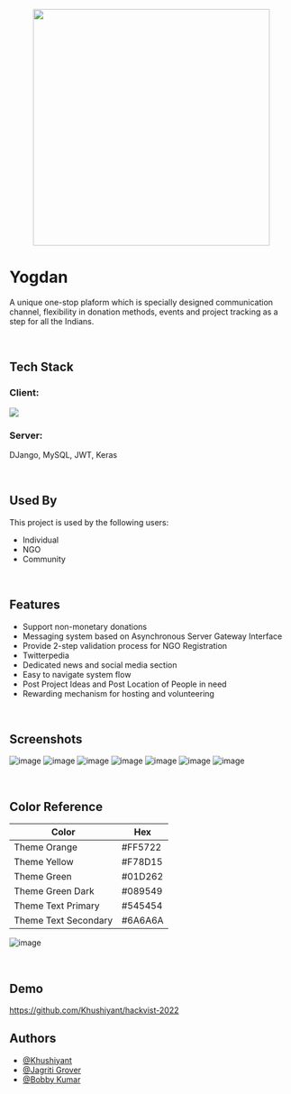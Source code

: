 <p align="center">
  <img src="https://user-images.githubusercontent.com/87887741/193442127-ed153efe-6867-488f-aa51-a045535fa39a.png" width="420" />
</p>

# Yogdan

A unique one-stop plaform which is specially designed communication channel, flexibility in donation methods, events and project tracking as a step for all the Indians.

<br />

## Tech Stack

### Client:
<img src="https://skillicons.dev/icons?i=html,css,javascript,react,tailwind">

### Server:
DJango, MySQL, JWT, Keras

<br />

## Used By

This project is used by the following users:

- Individual
- NGO
- Community

<br />

## Features

- Support non-monetary donations 
- Messaging system based on Asynchronous Server Gateway Interface
- Provide 2-step validation process for NGO Registration 
- Twitterpedia
- Dedicated news and social media section 
- Easy to navigate system flow
- Post Project Ideas and Post Location of People in need
- Rewarding mechanism for hosting and volunteering 

<br />

## Screenshots

![image](https://user-images.githubusercontent.com/87887741/193442442-2eb6f237-c85b-4f4b-be26-a269944ab254.png)
![image](https://user-images.githubusercontent.com/87887741/193442449-0994c648-50e3-49da-89d7-05a7153dda91.png)
![image](https://user-images.githubusercontent.com/87887741/193442456-1d5edfed-d50b-452c-9861-b97b2e5b84da.png)
![image](https://user-images.githubusercontent.com/87887741/193442467-dc35e476-7466-472b-a65c-8961c70a0da6.png)
![image](https://user-images.githubusercontent.com/87887741/193442483-fb53e16b-a46e-4fdb-aa48-6e1ab45d457f.png)
![image](https://user-images.githubusercontent.com/87887741/193442490-04a6fc61-9224-4798-b5ce-aca608880814.png)
![image](https://user-images.githubusercontent.com/87887741/193442632-1f39ad57-3cf3-410b-b9bd-d34c4a8a6928.png)

<br />

## Color Reference

| Color                | Hex                                                             |
| -------------------- | --------- |
| Theme Orange         | #FF5722   |
| Theme Yellow         | #F78D15   |
| Theme Green          | #01D262   |
| Theme Green Dark     | #089549   |
| Theme Text Primary   | #545454   |
| Theme Text Secondary | #6A6A6A   |

![image](https://user-images.githubusercontent.com/87887741/193442954-9f3419b0-20ae-4079-8dcd-5c596a815429.png)

<br />

## Demo
https://github.com/Khushiyant/hackvist-2022

## Authors

- [@Khushiyant](https://github.com/Khushiyant)
- [@Jagriti Grover](https://github.com/Jagriti-grover20)
- [@Bobby Kumar](https://github.com/kashyap1905)
